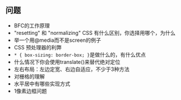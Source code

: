 ## 问题

- BFC的工作原理
- "resetting" 和 "normalizing" CSS 有什么区别，你选择用哪个，为什么
- 举一个用@media而不是screen的例子
- CSS 预处理器的利弊
- `* { box-sizing: border-box; }`是做什么的，有什么优点
- 什么情况下你会使用translate()来替代绝对定位
- 左右布局：左边定宽、右边自适应，不少于3种方法
- 对栅格的理解
- 水平居中有哪些实现方式
- 1像素边框问题
